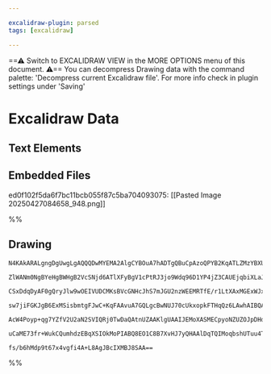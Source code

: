 ```yaml
---

excalidraw-plugin: parsed
tags: [excalidraw]

---
```

==⚠  Switch to EXCALIDRAW VIEW in the MORE OPTIONS menu of this document. ⚠== You can decompress Drawing data with the command palette: 'Decompress current Excalidraw file'. For more info check in plugin settings under 'Saving'


# Excalidraw Data

## Text Elements
## Embedded Files
ed0f102f5da6f7bc11bcb055f87c5ba704093075: [[Pasted Image 20250427084658_948.png]]

%%
## Drawing
```compressed-json
N4KAkARALgngDgUwgLgAQQQDwMYEMA2AlgCYBOuA7hADTgQBuCpAzoQPYB2KqATLZMzYBXUtiRoIACyhQ4zZAHoFAc0JRJQgEYA6bGwC2CgF7N6hbEcK4OCtptbErHALRY8RMpWdx8Q1TdIEfARcZgRmBShcZQUebQBGAAYEmjoghH0EDihmbgBtcDBQMBKIEm4IAGUoAEVmDnwoACUANXwAaSMAYVIADhgAEUriNkTUkshYRArCfWikflLMbmcA

ZlWANm0NgBYeHgBWHgB2VcSNjd6ATlXFyBgV1cPtRJ3jo9Wdq96D1YP4jZ3CAUEjqbiXLaJf47A7HK7vb4bW6FSCSBCEZTSbg7VbxIHWZTBbiJIHMKCkNgAawQXTY+DYpAq5OszDguEC2XGpU0uGwlOUFKEHGItPpjIkzI4rPZWSgXMgADNCPh8NUYESJIIPPKIGSKdSAOqgyTcPgo3XkqkINUa9Ba8pAwWYjjhXJoPHmths7BqB7uxIk80C4RwA

CSxDdqDyAF0gQryJlw9wOEIVUDCMKsBVcGNHcJhS7mJGU2nzWEEMRTfE/r1LtXAxMGExWJxuAcgYwWOwOAA5ThibjxY4bK4HPZXJLp5gDdJQCvcBUEMJAzT54gAUWCmWyxdT+CBQjgxFwc8r7uOMPevUSQ/WgPNRA4lOTe6B9L587Qi/wy7LUSgQiRhAiDChmyg6kqwRJhIFaJAqSQ8AqBzHhsCrHJo2DxPEGGaFCBwKr0xzYAcPLHK8iQ3Ik7w6

sw7jiFGKJgB6ExMSisbmtgFJwC+KqFAAvuA7GQLgcBwNUJ70cUkxopkFTHqQz6LAwhAIBQABCvL8oKwqigyFQAMQKkZxlchA2AiByUChnO+jVPqNJ0npEj6fECCua5pnmaQlnWRkGl8sGQoio54roJK0qWZ5Fmyr5+gAGLKqqsC2rqdIOoUZnRdksV2VaRrEGCaBmqUXk+TZuXUja9GpdqSmlTFNlNMIzquoOdVZVZNkAPLer6g4Bu13kNRkcWcF

AcW4Poyp+qg7YZfV2U2aN2SVIQRj0TwDaQAtnUZAAKlgUAAIJEMoXASMECpyoNZUZOJpDHd5bAUGiuBnqgJb7vNHWxeuwpHU9L0hO9EDshSVA3cN+gA+De3wNV2mVkptEUiqAAa3CjtovQ7Ei/wbDwfx/ACyOcXS+AAJrYriCTwlc5xfDs8Q7OcSlGGwBjcFJkD0AQQj0fE/GQ4tGRNUFhZAYjpkCiQq3raaW0QDLxDVAg3FoHNpTKwAsmwxAIH9

uCaME73fr+WukCQumhdzEBqXSIOkMoPIABQ8EO1C8B7XvHJ7yQHAAlDqTQIMoqbshUTuu4TJK8Gcnsx372iBxAQvfUNK2WtSPVQN2u6lqU8aTQgIeZpbHDgWgttZEbJvcOS/NAtgRDq6gDcIECHDF/XpCN56QhQI+9Ht2npR2AAVgg2A5JUXdwLr+uG8bn6oGbHcZbyueMHtHP4Fz5pTNVYTBNP3Y6uZZIGHD0xoJ9b5sB+ptLuvjbxgYlTpKfrZ

fs/b6hMdp9t67x4vgfi4A+L8AgJBcIXMBJ8SAA==
```
%%